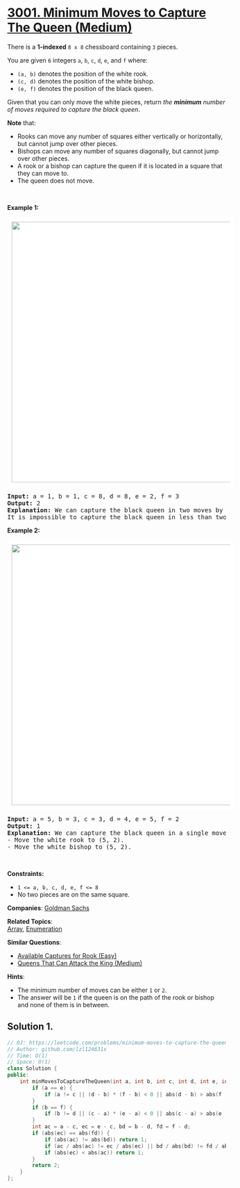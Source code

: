 # [3001. Minimum Moves to Capture The Queen (Medium)](https://leetcode.com/problems/minimum-moves-to-capture-the-queen)

<p>There is a <strong>1-indexed</strong> <code>8 x 8</code> chessboard containing <code>3</code> pieces.</p>

<p>You are given <code>6</code> integers <code>a</code>, <code>b</code>, <code>c</code>, <code>d</code>, <code>e</code>, and <code>f</code> where:</p>

<ul>
	<li><code>(a, b)</code> denotes the position of the white rook.</li>
	<li><code>(c, d)</code> denotes the position of the white bishop.</li>
	<li><code>(e, f)</code> denotes the position of the black queen.</li>
</ul>

<p>Given that you can only move the white pieces, return <em>the <strong>minimum</strong> number of moves required to capture the black queen</em>.</p>

<p><strong>Note</strong> that:</p>

<ul>
	<li>Rooks can move any number of squares either vertically or horizontally, but cannot jump over other pieces.</li>
	<li>Bishops can move any number of squares diagonally, but cannot jump over other pieces.</li>
	<li>A rook or a bishop can capture the queen if it is located in a square that they can move to.</li>
	<li>The queen does not move.</li>
</ul>

<p>&nbsp;</p>
<p><strong class="example">Example 1:</strong></p>
<img alt="" src="https://assets.leetcode.com/uploads/2023/12/21/ex1.png" style="width: 600px; height: 600px; padding: 10px; background: #fff; border-radius: .5rem;" />
<pre>
<strong>Input:</strong> a = 1, b = 1, c = 8, d = 8, e = 2, f = 3
<strong>Output:</strong> 2
<strong>Explanation:</strong> We can capture the black queen in two moves by moving the white rook to (1, 3) then to (2, 3).
It is impossible to capture the black queen in less than two moves since it is not being attacked by any of the pieces at the beginning.
</pre>

<p><strong class="example">Example 2:</strong></p>
<img alt="" src="https://assets.leetcode.com/uploads/2023/12/21/ex2.png" style="width: 600px; height: 600px;padding: 10px; background: #fff; border-radius: .5rem;" />
<pre>
<strong>Input:</strong> a = 5, b = 3, c = 3, d = 4, e = 5, f = 2
<strong>Output:</strong> 1
<strong>Explanation:</strong> We can capture the black queen in a single move by doing one of the following: 
- Move the white rook to (5, 2).
- Move the white bishop to (5, 2).
</pre>

<p>&nbsp;</p>
<p><strong>Constraints:</strong></p>

<ul>
	<li><code>1 &lt;= a, b, c, d, e, f &lt;= 8</code></li>
	<li>No two pieces are on the same square.</li>
</ul>


**Companies**:
[Goldman Sachs](https://leetcode.com/company/goldman-sachs)

**Related Topics**:  
[Array](https://leetcode.com/tag/array), [Enumeration](https://leetcode.com/tag/enumeration)

**Similar Questions**:
* [Available Captures for Rook (Easy)](https://leetcode.com/problems/available-captures-for-rook)
* [Queens That Can Attack the King (Medium)](https://leetcode.com/problems/queens-that-can-attack-the-king)

**Hints**:
* The minimum number of moves can be either <code>1</code> or <code>2</code>.
* The answer will be <code>1</code> if the queen is on the path of the rook or bishop and none of them is in between.

## Solution 1.

```cpp
// OJ: https://leetcode.com/problems/minimum-moves-to-capture-the-queen
// Author: github.com/lzl124631x
// Time: O(1)
// Space: O(1)
class Solution {
public:
    int minMovesToCaptureTheQueen(int a, int b, int c, int d, int e, int f) {
        if (a == e) {
            if (a != c || (d - b) * (f - b) < 0 || abs(d - b) > abs(f - b)) return 1;
        }
        if (b == f) {
            if (b != d || (c - a) * (e - a) < 0 || abs(c - a) > abs(e - a)) return 1;
        }
        int ac = a - c, ec = e - c, bd = b - d, fd = f - d;
        if (abs(ec) == abs(fd)) {
            if (abs(ac) != abs(bd)) return 1;
            if (ac / abs(ac) != ec / abs(ec) || bd / abs(bd) != fd / abs(fd)) return 1;
            if (abs(ec) < abs(ac)) return 1;
        }
        return 2;
    }
};
```